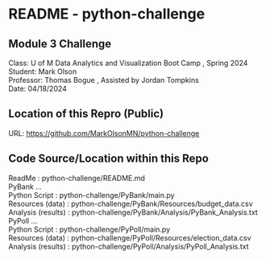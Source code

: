# README - python-challenge

## Module 3 Challenge
Class:      U of M Data Analytics and Visualization Boot Camp , Spring 2024  
Student:    Mark Olson  
Professor:  Thomas Bogue  ,  Assisted by Jordan Tompkins  
Date:       04/18/2024  

## Location of this Repro (Public)
URL:        https://github.com/MarkOlsonMN/python-challenge  

## Code Source/Location within this Repo
ReadMe :                         python-challenge/README.md  
PyBank ...  
  Python Script :                python-challenge/PyBank/main.py  
  Resources (data) :             python-challenge/PyBank/Resources/budget_data.csv  
  Analysis (results) :           python-challenge/PyBank/Analysis/PyBank_Analysis.txt  
PyPoll ...  
  Python Script :                python-challenge/PyPoll/main.py  
  Resources (data) :             python-challenge/PyPoll/Resources/election_data.csv  
  Analysis (results) :           python-challenge/PyPoll/Analysis/PyPoll_Analysis.txt  
